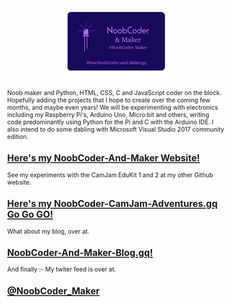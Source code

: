 <div>
  <p align="center">
  <img src="images/NoobCoder_Logo_Icon.png">
  </p>
</div>

Noob maker and Python, HTML, CSS, C and JavaScript coder on the block. Hopefully adding the projects that I hope to create over the coming few months, and maybe even years! We will be experimenting with electronics including my Raspberry Pi's, Arduino Uno, Micro:bit and others, writing code predominantly using Python for the Pi and C with the Arduino IDE. I also intend to do some dabling with Microsoft Visual Studio 2017 community edition.

 ## [Here's my NoobCoder-And-Maker Website!](https://noobcoderandmaker.wordpress.com)

See my experiments with the CamJam EduKit 1 and 2 at my other Github website.
## [Here's my NoobCoder-CamJam-Adventures.gq Go Go GO!](http://noobcoder-camjam-adventures.gq)
 
 What about my blog, over at.
## [NoobCoder-And-Maker-Blog.gq!](https://noobcoderandmakerblog.wordpress.com)

And finally :- My twiter feed is over at.
## [@NoobCoder_Maker](https://twitter.com/NoobCoder_Maker)
